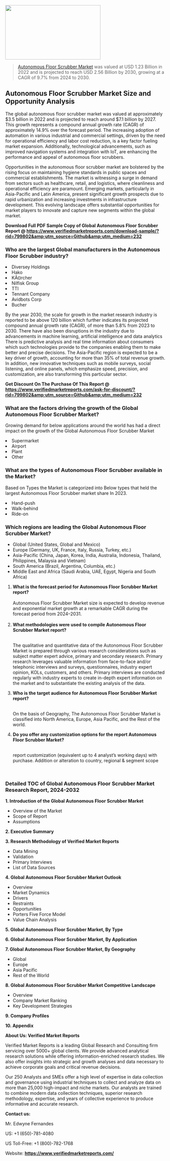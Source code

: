 
<img src="https://ffe5etoiles.com/wp-content/uploads/2024/12/MST1-300x171.png" alt="" width="300" height="171" class="alignnone size-medium wp-image-20088" /><blockquote><p><p><a href="https://www.verifiedmarketreports.com/download-sample/?rid=799802&utm_source=Github&utm_medium=232" target="_blank">Autonomous Floor Scrubber Market</a> was valued at USD 1.23 Billion in 2022 and is projected to reach USD 2.56 Billion by 2030, growing at a CAGR of 9.7% from 2024 to 2030.</p></blockquote><p><h2>Autonomous Floor Scrubber Market Size and Opportunity Analysis</h2> <p>The global autonomous floor scrubber market was valued at approximately $3.5 billion in 2022 and is projected to reach around $7.1 billion by 2027. This growth represents a compound annual growth rate (CAGR) of approximately 14.9% over the forecast period. The increasing adoption of automation in various industrial and commercial settings, driven by the need for operational efficiency and labor cost reduction, is a key factor fueling market expansion. Additionally, technological advancements, such as improved navigation systems and integration with IoT, are enhancing the performance and appeal of autonomous floor scrubbers.</p> <p>Opportunities in the autonomous floor scrubber market are bolstered by the rising focus on maintaining hygiene standards in public spaces and commercial establishments. The market is witnessing a surge in demand from sectors such as healthcare, retail, and logistics, where cleanliness and operational efficiency are paramount. Emerging markets, particularly in Asia-Pacific and Latin America, present significant growth prospects due to rapid urbanization and increasing investments in infrastructure development. This evolving landscape offers substantial opportunities for market players to innovate and capture new segments within the global market.</p> </p><p class=""><strong>Download Full PDF Sample Copy of Global Autonomous Floor Scrubber Report @ <a href="https://www.verifiedmarketreports.com/download-sample/?rid=799802&amp;utm_source=Github&amp;utm_medium=232" target="_blank">https://www.verifiedmarketreports.com/download-sample/?rid=799802&amp;utm_source=Github&amp;utm_medium=232</a></strong></p><h3 id="" class="">Who are the largest Global manufacturers in the Autonomous Floor Scrubber industry?</h3><p><li>Diversey Holdings</li><li> Hako</li><li> KÃ¤rcher</li><li> Nilfisk Group</li><li> TTI</li><li> Tennant Company</li><li> Avidbots Corp</li><li> Bucher</li></p><div class=""><div class="" dir="" data-message-author-role="" data-message-id="" data-message-model-slug=""><div class=""><div class=""><div class=""><div class="" dir="" data-message-author-role="" data-message-id="" data-message-model-slug=""><div class=""><div class=""><p>By the year 2030, the scale for growth in the market research industry is reported to be above 120 billion which further indicates its projected compound annual growth rate (CAGR), of more than 5.8% from 2023 to 2030. There have also been disruptions in the industry due to advancements in machine learning, artificial intelligence and data analytics There is predictive analysis and real time information about consumers which such technologies provide to the companies enabling them to make better and precise decisions. The Asia-Pacific region is expected to be a key driver of growth, accounting for more than 35% of total revenue growth. In addition, new innovative techniques such as mobile surveys, social listening, and online panels, which emphasize speed, precision, and customization, are also transforming this particular sector.</p><p><strong>Get Discount On The Purchase Of This Report @&nbsp; <a href="https://www.verifiedmarketreports.com/ask-for-discount/?rid=799802&amp;utm_source=Github&amp;utm_medium=232" target="_blank">https://www.verifiedmarketreports.com/ask-for-discount/?rid=799802&amp;utm_source=Github&amp;utm_medium=232</a></strong></p></div></div></div></div></div></div></div></div><h3 id="" class="">What are the factors driving the growth of the Global Autonomous Floor Scrubber Market?</h3><p id="" class="">Growing demand for below applications around the world has had a direct impact on the growth of the Global Autonomous Floor Scrubber Market</p><p id="" class=""><li>Supermarket</li><li> Airport</li><li> Plant</li><li> Other</li></p><h3 id="" class="">What are the types of Autonomous Floor Scrubber available in the Market?</h3><p id="" class="">Based on Types the Market is categorized into Below types that held the largest Autonomous Floor Scrubber market share In 2023.</p><p id="" class=""><li>Hand-push</li><li> Walk-behind</li><li> Ride-on</li></p><h3 id="" class="">Which regions are leading the Global Autonomous Floor Scrubber Market?</h3><ul><li>Global (United States, Global and Mexico)</li><li>Europe (Germany, UK, France, Italy, Russia, Turkey, etc.)</li><li>Asia-Pacific (China, Japan, Korea, India, Australia, Indonesia, Thailand, Philippines, Malaysia and Vietnam)</li><li>South America (Brazil, Argentina, Columbia, etc.)</li><li>Middle East and Africa (Saudi Arabia, UAE, Egypt, Nigeria and South Africa)</li></ul><p><ol><li><strong>What is the forecast period for Autonomous Floor Scrubber Market report?<br /></strong><br /><span data-sheets-root="1" data-sheets-value="{&quot;1&quot;:2,&quot;2&quot;:&quot;XXXX size is expected to develop revenue and exponential market growth at a remarkable CAGR during the forecast period from 2024&ndash;2030.&quot;}" data-sheets-userformat="{&quot;2&quot;:12674,&quot;4&quot;:{&quot;1&quot;:2,&quot;2&quot;:16776960},&quot;10&quot;:2,&quot;11&quot;:0,&quot;15&quot;:&quot;Arial&quot;,&quot;16&quot;:12}">Autonomous Floor Scrubber Market size is expected to develop revenue and exponential market growth at a remarkable CAGR during the forecast period from 2024&ndash;2031.</span><br /><br /></li><li><strong>What methodologies were used to compile Autonomous Floor Scrubber Market report?<br /><br /></strong><p>The qualitative and quantitative data of the&nbsp;Autonomous Floor Scrubber Market is prepared through various research considerations such as subject matter expert advice, primary and secondary research. Primary research leverages valuable information from face-to-face and/or telephonic interviews and surveys, questionnaires, industry expert opinion, KOLs, customers, and others. Primary interviews are conducted regularly with industry experts to create in-depth expert information on the market and to substantiate the existing analysis of the data.&nbsp;</p></li><li><strong>Who is the target audience for Autonomous Floor Scrubber Market report?<br /><br /></strong><p>On the basis of Geography, The&nbsp;Autonomous Floor Scrubber Market is classified into North America, Europe, Asia Pacific, and the Rest of the world.</p></li><li><strong>Do you offer any customization options for the report Autonomous Floor Scrubber Market?<br /><br /></strong><p>report customization (equivalent up to 4 analyst&rsquo;s working days) with purchase. Addition or alteration to country, regional &amp; segment scope</p><p>&nbsp;</p></li></ol></p><h3 id="" class="">Detailed TOC of Global Autonomous Floor Scrubber Market Research Report, 2024-2032</h3><p id="" class=""><strong>1. Introduction of the Global Autonomous Floor Scrubber Market</strong></p><ul><li>Overview of the Market</li><li>Scope of Report</li><li>Assumptions</li></ul><p id="" class=""><strong>2. Executive Summary</strong></p><p id="" class=""><strong>3. Research Methodology of&nbsp;Verified Market Reports</strong></p><ul><li>Data Mining</li><li>Validation</li><li>Primary Interviews</li><li>List of Data Sources</li></ul><p id="" class=""><strong>4. Global Autonomous Floor Scrubber Market Outlook</strong></p><ul><li>Overview</li><li>Market Dynamics</li><li>Drivers</li><li>Restraints</li><li>Opportunities</li><li>Porters Five Force Model</li><li>Value Chain Analysis</li></ul><p id="" class=""><strong>5. Global Autonomous Floor Scrubber Market, By&nbsp;Type</strong></p><p id="" class=""><strong>6. Global Autonomous Floor Scrubber Market, By Application</strong></p><p id="" class=""><strong>7. Global Autonomous Floor Scrubber Market, By Geography</strong></p><ul><li>Global</li><li>Europe</li><li>Asia Pacific</li><li>Rest of the World</li></ul><p id="" class=""><strong>8. Global Autonomous Floor Scrubber Market Competitive Landscape</strong></p><ul><li>Overview</li><li>Company Market Ranking</li><li>Key Development Strategies</li></ul><p id="" class=""><strong>9. Company Profiles</strong></p><p id="" class=""><strong>10. Appendix</strong></p><p id="" class=""><strong>About Us: Verified Market Reports</strong></p><p id="" class="">Verified Market Reports is a leading Global Research and Consulting firm servicing over 5000+ global clients. We provide advanced analytical research solutions while offering information-enriched research studies. We also offer insights into strategic and growth analyses and data necessary to achieve corporate goals and critical revenue decisions.</p><p id="" class="">Our 250 Analysts and SMEs offer a high level of expertise in data collection and governance using industrial techniques to collect and analyze data on more than 25,000 high-impact and niche markets. Our analysts are trained to combine modern data collection techniques, superior research methodology, expertise, and years of collective experience to produce informative and accurate research.</p><p id="" class=""><strong>Contact us:</strong></p><p id="" class="">Mr. Edwyne Fernandes</p><p id="" class="">US: +1 (650)-781-4080</p><p id="" class="">US Toll-Free: +1 (800)-782-1768</p><p id="" class="">Website: <a target="" data-test-app-aware-link=""><strong>https://www.verifiedmarketreports.com/</strong></a></p>
